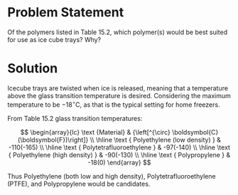 # Problem Statement

Of the polymers listed in Table 15.2, which polymer(s) would be best
suited for use as ice cube trays? Why?

# Solution

Icecube trays are twisted when ice is released, meaning that a
temperature above the glass transition temperature is desired.
Considering the maximum temperature to be $-18^\circ \text{C}$, as that
is the typical setting for home freezers.

From Table 15.2 glass transition temperatures:

$$
\begin{array}{lc}
\text {Material} & {\left[^{\circ} \boldsymbol{C}(\boldsymbol{F})\right]} \\
\hline \text { Polyethylene (low density) } & -110(-165) \\
\hline \text { Polytetrafluoroethylene } & -97(-140) \\
\hline \text { Polyethylene (high density) } & -90(-130) \\
\hline \text { Polypropylene } & -18(0)
\end{array}
$$

Thus Polyethylene (both low and high density), Polytetrafluoroethylene
(PTFE), and Polypropylene would be candidates.
